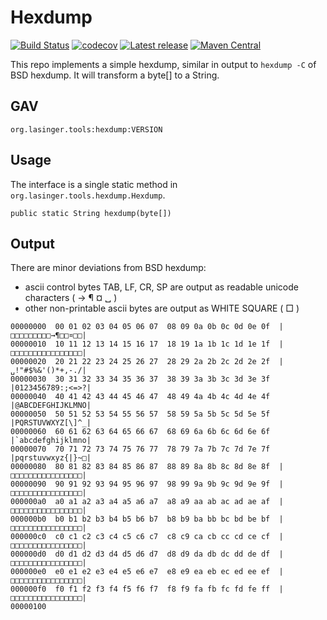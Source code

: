 # Hexdump
[![Build Status](https://travis-ci.org/zuckel/hexdump.svg?branch=master)](https://travis-ci.org/zuckel/hexdump)
[![codecov](https://codecov.io/gh/zuckel/hexdump/branch/master/graph/badge.svg)](https://codecov.io/gh/zuckel/hexdump)
[![Latest release](https://img.shields.io/github/release/zuckel/hexdump.svg)](https://github.com/zuckel/hexdump/releases/latest)
[![Maven Central](https://maven-badges.herokuapp.com/maven-central/org.lasinger.tools/hexdump/badge.svg)](https://maven-badges.herokuapp.com/maven-central/org.lasinger.tools/hexdump)

This repo implements a simple hexdump, similar in output to `hexdump -C` of BSD hexdump. It will transform a byte[] to a String.

## GAV
```
org.lasinger.tools:hexdump:VERSION
```

## Usage
The interface is a single static method in `org.lasinger.tools.hexdump.Hexdump`.

```
public static String hexdump(byte[])
```

## Output
There are minor deviations from BSD hexdump:
- ascii control bytes TAB, LF, CR, SP are output as readable unicode characters ( → ¶ ¤ ␣ )
- other non-printable ascii bytes are output as WHITE SQUARE ( □ )

```
00000000  00 01 02 03 04 05 06 07  08 09 0a 0b 0c 0d 0e 0f  |□□□□□□□□□→¶□□¤□□|
00000010  10 11 12 13 14 15 16 17  18 19 1a 1b 1c 1d 1e 1f  |□□□□□□□□□□□□□□□□|
00000020  20 21 22 23 24 25 26 27  28 29 2a 2b 2c 2d 2e 2f  |␣!"#$%&'()*+,-./|
00000030  30 31 32 33 34 35 36 37  38 39 3a 3b 3c 3d 3e 3f  |0123456789:;<=>?|
00000040  40 41 42 43 44 45 46 47  48 49 4a 4b 4c 4d 4e 4f  |@ABCDEFGHIJKLMNO|
00000050  50 51 52 53 54 55 56 57  58 59 5a 5b 5c 5d 5e 5f  |PQRSTUVWXYZ[\]^_|
00000060  60 61 62 63 64 65 66 67  68 69 6a 6b 6c 6d 6e 6f  |`abcdefghijklmno|
00000070  70 71 72 73 74 75 76 77  78 79 7a 7b 7c 7d 7e 7f  |pqrstuvwxyz{|}~□|
00000080  80 81 82 83 84 85 86 87  88 89 8a 8b 8c 8d 8e 8f  |□□□□□□□□□□□□□□□□|
00000090  90 91 92 93 94 95 96 97  98 99 9a 9b 9c 9d 9e 9f  |□□□□□□□□□□□□□□□□|
000000a0  a0 a1 a2 a3 a4 a5 a6 a7  a8 a9 aa ab ac ad ae af  |□□□□□□□□□□□□□□□□|
000000b0  b0 b1 b2 b3 b4 b5 b6 b7  b8 b9 ba bb bc bd be bf  |□□□□□□□□□□□□□□□□|
000000c0  c0 c1 c2 c3 c4 c5 c6 c7  c8 c9 ca cb cc cd ce cf  |□□□□□□□□□□□□□□□□|
000000d0  d0 d1 d2 d3 d4 d5 d6 d7  d8 d9 da db dc dd de df  |□□□□□□□□□□□□□□□□|
000000e0  e0 e1 e2 e3 e4 e5 e6 e7  e8 e9 ea eb ec ed ee ef  |□□□□□□□□□□□□□□□□|
000000f0  f0 f1 f2 f3 f4 f5 f6 f7  f8 f9 fa fb fc fd fe ff  |□□□□□□□□□□□□□□□□|
00000100
